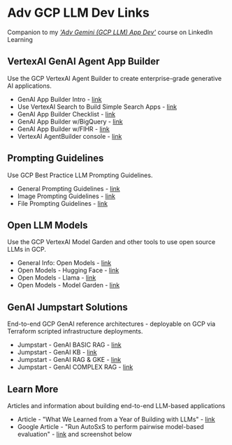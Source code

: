 # Adv GCP LLM Dev Links

Companion to my [*'Adv Gemini (GCP LLM) App Dev'*](https://www.linkedin.com/learning/advanced-gemini-for-developers) course on LinkedIn Learning  

## VertexAI GenAI Agent App Builder

Use the GCP VertexAI Agent Builder to create enterprise-grade generative AI applications. 

- GenAI App Builder Intro - [link](https://cloud.google.com/generative-ai-app-builder/docs/introduction)
- Use VertexAI Search to Build Simple Search Apps - [link](https://cloud.google.com/generative-ai-app-builder/docs/try-enterprise-search)
- GenAI App Builder Checklist - [link](https://cloud.google.com/generative-ai-app-builder/docs/generic-search-checklist)
- GenAI App Builder w/BigQuery - [link](https://cloud.google.com/generative-ai-app-builder/docs/create-data-store-es#bigquery)
- GenAI App Builder w/FIHR - [link](https://cloud.google.com/generative-ai-app-builder/docs/healthcare-search-checklist)
- VertexAI AgentBuilder console - [link](https://vertexaiconversation.cloud.google.com/)

## Prompting Guidelines

Use GCP Best Practice LLM Prompting Guidelines.  

- General Prompting Guidelines - [link](https://ai.google.dev/gemini-api/docs/prompting-strategies)
- Image Prompting Guidelines - [link](https://cloud.google.com/vertex-ai/generative-ai/docs/image/img-gen-prompt-guide)
- File Prompting Guidelines - [link](https://ai.google.dev/gemini-api/docs/file-prompting-strategies)

## Open LLM Models

Use the GCP VertexAI Model Garden and other tools to use open source LLMs in GCP.  

- General Info: Open Models - [link](https://cloud.google.com/vertex-ai/generative-ai/docs/open-models/use-open-models)
- Open Models - Hugging Face - [link](https://cloud.google.com/vertex-ai/generative-ai/docs/open-models/use-hugging-face-models)
- Open Models - Llama - [link](https://cloud.google.com/vertex-ai/generative-ai/docs/open-models/use-llama)
- Open Models - Model Garden - [link](https://cloud.google.com/vertex-ai/generative-ai/docs/learn/models)

## GenAI Jumpstart Solutions

End-to-end GCP GenAI reference architectures - deployable on GCP via Terraform scripted infrastructure deployments.  

- Jumpstart - GenAI BASIC RAG - [link](https://cloud.google.com/architecture/ai-ml/generative-ai-rag)
- Jumpstart - GenAI KB - [link](https://cloud.google.com/architecture/ai-ml/generative-ai-knowledge-base)
- Jumpstart - GenAI RAG & GKE - [link](https://cloud.google.com/architecture/rag-capable-gen-ai-app-using-gke)
- Jumpstart - GenAI COMPLEX RAG - [link](https://cloud.google.com/architecture/rag-capable-gen-ai-app-using-vertex-ai)

## Learn More

Articles and information about building end-to-end LLM-based applications

- Article - "What We Learned from a Year of Building with LLMs" - [link](https://www.oreilly.com/radar/what-we-learned-from-a-year-of-building-with-llms-part-i/)
- Google Article - "Run AutoSxS to perform pairwise model-based evaluation" - [link](https://cloud.google.com/vertex-ai/generative-ai/docs/models/side-by-side-eval) and screenshot below  
